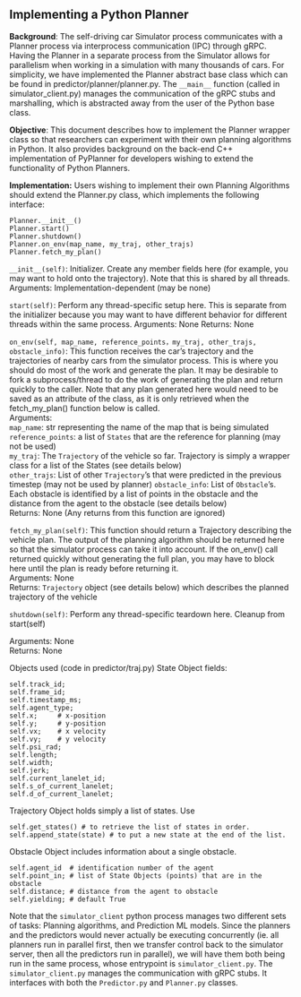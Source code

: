 ## Implementing a Python Planner 

**Background**: The self-driving car Simulator process communicates with a Planner process via interprocess communication (IPC) through gRPC. Having the Planner in a separate process from the Simulator allows for parallelism when working in a simulation with many thousands of cars. For simplicity, we have implemented the Planner abstract base class which can be found in predictor/planner/planner.py. The `__main__` function (called in simulator_client.py) manages the communication of the gRPC stubs and marshalling, which is abstracted away from the user of the Python base class.

**Objective**: This document describes how to implement the Planner wrapper class so that researchers can experiment with their own planning algorithms in Python. It also provides background on the back-end C++ implementation of PyPlanner for developers wishing to extend the functionality of Python Planners. 

**Implementation:**
Users wishing to implement their own Planning Algorithms should extend the Planner.py class, which implements the following interface: 

```
Planner.__init__()
Planner.start()
Planner.shutdown()
Planner.on_env(map_name, my_traj, other_trajs)
Planner.fetch_my_plan()
```

`__init__(self)`: Initializer. Create any member fields here (for example, you may want to hold onto the trajectory). Note that this is shared by all threads. 
	Arguments: Implementation-dependent (may be none)

`start(self)`:  Perform any thread-specific setup here. This is separate from the initializer because you may want to have different behavior for different threads within the same process.
Arguments: None
Returns: None

`on_env(self, map_name, reference_points，my_traj, other_trajs, obstacle_info)`: This function receives the car’s trajectory and the trajectories of nearby cars from the simulator process. This is where you should do most of the work and generate the plan. It may be desirable to fork a subprocess/thread to do the work of generating the plan and return quickly to the caller. Note that any plan generated here would need to be saved as an attribute of the class, as it is only retrieved when the fetch_my_plan() function below is called.  
Arguments:  
`map_name`: str representing the name of the map that is being simulated   
`reference_points`: a list of `States` that are the reference for planning (may not be used)  
`my_traj`: The `Trajectory` of the vehicle so far. Trajectory is simply a wrapper class for a list of the States (see details below)  
`other_trajs`: List of other `Trajectory`’s that were predicted in the previous timestep  (may not be used by planner)
`obstacle_info`: List of `Obstacle`’s. Each obstacle is identified by a list of points in the obstacle and the distance from the agent to the obstacle (see details below)  
Returns: None (Any returns from this function are ignored)  

`fetch_my_plan(self)`: This function should return a Trajectory describing the vehicle plan. The output of the planning algorithm should be returned here so that the simulator process can take it into account. If the on_env() call returned quickly without generating the full plan, you may have to block here until the plan is ready before returning it.  
Arguments: None  
Returns: `Trajectory` object (see details below) which describes the planned trajectory of the vehicle  

`shutdown(self)`: Perform any thread-specific teardown here. Cleanup from start(self)  

Arguments: None  
Returns: None  

Objects used (code in predictor/traj.py)
State Object fields:  
```
self.track_id; 
self.frame_id;
self.timestamp_ms;
self.agent_type;
self.x; 	# x-position
self.y; 	# y-position
self.vx;	# x velocity
self.vy;	# y velocity
self.psi_rad;
self.length;
self.width;
self.jerk;
self.current_lanelet_id;
self.s_of_current_lanelet;
self.d_of_current_lanelet;
```

Trajectory Object holds simply a list of states. Use 
```
self.get_states() # to retrieve the list of states in order.
self.append_state(state) # to put a new state at the end of the list.
```

Obstacle Object includes information about a single obstacle. 
```
self.agent_id  # identification number of the agent
self.point_in; # list of State Objects (points) that are in the obstacle
self.distance; # distance from the agent to obstacle
self.yielding; # default True
```
	    
Note that the `simulator_client` python process manages two different sets of tasks: Planning algorithms, and Prediction ML models. Since the planners and the predictors would never actually be executing concurrently (ie. all planners run in parallel first, then we transfer control back to the simulator server, then all the predictors run in parallel), we will have them both being run in the same process, whose entrypoint is `simulator_client.py`. 
The `simulator_client.py` manages the communication with gRPC stubs. It interfaces with both the `Predictor.py` and `Planner.py` classes.
